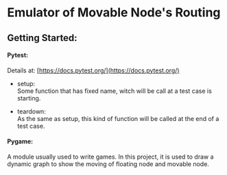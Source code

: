 # Emulator of Movable Node's Routing

## Getting Started:
#### Pytest:
Details at: [https://docs.pytest.org/](https://docs.pytest.org/)
- setup:  
  Some function that has fixed name, witch will be call at a test case is starting.

- teardown:  
  As the same as setup, this kind of function will be called at the end of a test case.

#### Pygame:
  A module usually used to write games. In this project, it is used to draw a dynamic graph to show
the moving of floating node and movable node.
